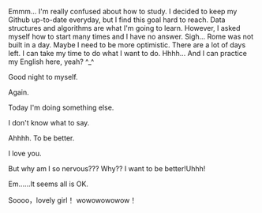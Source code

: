 Emmm...
I'm really confused about how to study.
I decided to keep my Github up-to-date everyday, but I find this goal hard to reach.
Data structures and algorithms are what I'm going to learn.
However, I asked myself how to start many times and I have no answer.
Sigh...
Rome was not built in a day.
Maybe I need to be more optimistic. 
There are a lot of days left.
I can take my time to do what I want to do.
Hhhh...
And I can practice my English here, yeah? ^_^

Good night to myself.

Again.

Today I'm doing something else.

I don't know what to say.

Ahhhh.
To be better.

I love you.

But why am I so nervous???
Why??  I want to be better!Uhhh!

Em......It seems all is OK.

Soooo，lovely girl！
wowowowowow！
